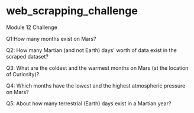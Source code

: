 # web_scrapping_challenge
Module 12 Challenge


Q1:How many months exist on Mars?

Q2: How many Martian (and not Earth) days' worth of data exist in the scraped dataset?

Q3: What are the coldest and the warmest months on Mars (at the location of Curiosity)? 

Q4: Which months have the lowest and the highest atmospheric pressure on Mars? 

Q5: About how many terrestrial (Earth) days exist in a Martian year? 

